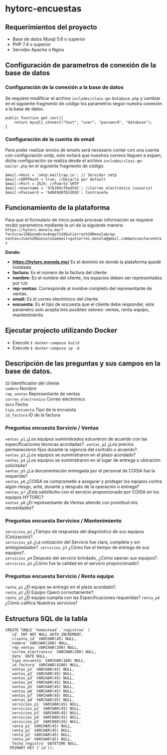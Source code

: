 # hytorc-encuestas

## Requerimientos del proyecto
- Base de datos Mysql 5.6 o superior
- PHP 7.4 o superior
- Servidor Apache o Nginx

## Configuración de parametros de conexión de la base de datos  

### Configuración de la conexión a la base de datos
Se requiere modificar el archivo `includes/class-gm-Database.php` y cambiar en el siguiente fragmento de código  los parametros según nuestra conexión a la base de datos.  
~~~~
public function get_con(){
    return mysqli_connect("host", "user", "password", "database");
}
~~~~

### Configuración de la cuenta de email  
Para poder realizar envíos de emails será necesario contar con una cuenta con configuración smtp, esto evitará que nuestros correos lleguen a espam,
dicha configuración se realiza desde el archivo `includes/class-gm-mailer.php` en el siguiente fragmento de código:  
~~~~
$mail->Host = 'smtp.mailtrap.io'; // Servidor smtp
$mail->SMTPAuth = true; //Dejarlo por default
$mail->Port = 2525; //Puerto SMTP
$mail->Username = '476394cf8ad5d1'; //Correo electrónico (usuario)
$mail->Password = 'bd669d8fb53b93'; Contraseña
~~~~

## Funcionamiento de la plataforma  
Para que el formulario de inicio pueda procesar información se requiere recibir parametros mediante la url de la siguiente manera:  
`https://hytorc.monola.me/?factura=158&nombre=Angel%20Gutierrez%20Monola&rep-ventas=Juan%20Gonzales&email=gutierrez.monola@gmail.com&encuesta=ventas`  

**Donde:**  
- **https://hytorc.monola.me/** Es el dominio en donde la plataforma quedé instalada
- **factura:** Es el número de la factura del cliente
- **nombre:** Es el nombre del cliente, los espacios deben ser representados por `%20` 
- **rep-ventas:** Corresponde al nombre completo del representante de ventas. 
- **email:** Es el correo electrónico del cliente  
- **encuesta:** Es el tipo de encuesta que el cliente debe responder, este parametro solo acepta tres posibles valores: ventas, renta-equipo, mantenimiento

## Ejecutar projecto utilizando Docker
- Execute ``$ docker-compose build ``
- Execute ``$ docker-compose up -d``

## Descripción de las preguntas y sus campos en la base de datos. 

`ID` Identificador del cliente  
`nombre` Nombre  
``rep_ventas`` Representante de ventas  
``correo_electronico`` Correo electrónico  
``date`` Fecha  
``tipo_encuesta`` Tipo de la encuesta  
``id_factura`` ID de la factura  

### Preguntas encuesta Servicio / Ventas
`ventas_p1` ¿Los equipos suministrados estuvieron de acuerdo con las especificaciones técnicas acordadas?. 
`ventas_p2` ¿Los precios permanecieron fijos durante la vigencia del contrato o acuerdo?.  
`ventas_p3` ¿Los equipos se suministraron en el plazo acordado?  
`ventas_p4` ¿Los equipos se suministraron en el lugar de entrega o ubicación solicitada?   
`ventas_p5` ¿La documentación entregada por el personal de COISA fue la requerida?  
`ventas_p6` ¿COISA se comprometió a asegurar y proteger los equipos contra algún riesgo, ante, durante y después
de la operación o entrega?  
`ventas_p7` ¿Está satisfecho con el servicio proporcionado por COISA en los equipos HYTORC?  
`ventas_p8` ¿El representante de Ventas atiende con prontitud mis necesidades?  

### Preguntas encuesta Servicios / Mantenimiento ##
`servicios_p1` ¿Tiempo de respuesta del diagnóstico de sus equipos (Cotización)?.  
`servicios_p2` ¿La cotización del Servicio fue clara, completa y sin ambigüedades?. 
`servicios_p3` ¿Cómo fue el tiempo de entrega de sus equipos?.  
`servicios_p4` Después del servicio brindado, ¿Cómo operan sus equipos?.  
`servicios_p5` ¿Cómo fue la calidad en el servicio proporcionado?.  

### Preguntas encuesta Servicio / Renta equipo ##
`renta_p1` ¿El equipo se entregó en el plazo acordado?.  
`renta_p2` ¿El Equipo Operó correctamente?.  
`renta_p3` ¿El equipo cumplía con las Especificaciones requeridas?
`renta_p4` ¿Cómo califica Nuestros servicios?

## Estructura SQL de la tabla ##

~~~
CREATE TABLE `homestead`.`registros` (
  `id` INT NOT NULL AUTO_INCREMENT,
  `cliente_id` VARCHAR(45) NULL,
  `nombre` VARCHAR(200) NULL,
  `rep_ventas` VARCHAR(200) NULL,
  `correo_electronico` VARCHAR(200) NULL,
  `date` DATE NULL,
  `tipo_encuesta` VARCHAR(100) NULL,
  `id_factura` VARCHAR(4100) NULL,
  `ventas_p1` VARCHAR(45) NULL,
  `ventas_p2` VARCHAR(45) NULL,
  `ventas_p3` VARCHAR(45) NULL,
  `ventas_p4` VARCHAR(45) NULL,
  `ventas_p5` VARCHAR(45) NULL,
  `ventas_p6` VARCHAR(45) NULL,
  `ventas_p7` VARCHAR(45) NULL,
  `ventas_p8` VARCHAR(45) NULL,
  `servicios_p1` VARCHAR(45) NULL,
  `servicios_p2` VARCHAR(45) NULL,
  `servicios_p3` VARCHAR(45) NULL,
  `servicios_p4` VARCHAR(45) NULL,
  `servicios_p5` VARCHAR(45) NULL,
  `renta_p1` VARCHAR(45) NULL,
  `renta_p2` VARCHAR(45) NULL,
  `renta_p3` VARCHAR(45) NULL,
  `renta_p4` VARCHAR(45) NULL,
  `fecha_registro` DATETIME NULL,
  PRIMARY KEY (`id`));
~~~



